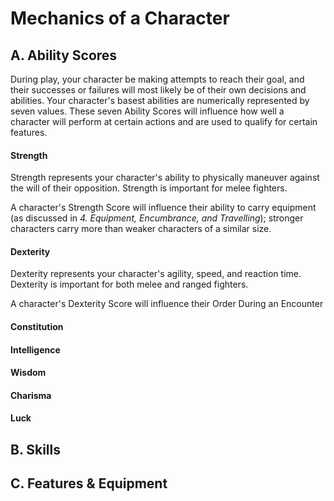 # Mechanics of a Character
## A. Ability Scores
During play, your character be making attempts to reach their goal, and their successes or failures will most likely be of their own decisions and abilities. Your character's basest abilities are numerically represented by seven values. These seven Ability Scores will influence how well a character will perform at certain actions and are used to qualify for certain features.

#### Strength
Strength represents your character's ability to physically maneuver against the will of their opposition. Strength is important for melee fighters.

A character's Strength Score will influence their ability to carry equipment (as discussed in *4. Equipment, Encumbrance, and Travelling*); stronger characters carry more than weaker characters of a similar size.

#### Dexterity
Dexterity represents your character's agility, speed, and reaction time. Dexterity is important for both melee and ranged fighters.

A character's Dexterity Score will influence their Order During an Encounter

#### Constitution
#### Intelligence
#### Wisdom
#### Charisma
#### Luck

## B. Skills
## C. Features & Equipment




